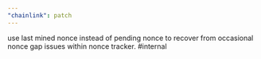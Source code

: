 ```yaml
---
"chainlink": patch
---
```


use last mined nonce instead of pending nonce to recover from occasional nonce gap issues within nonce tracker. #internal
